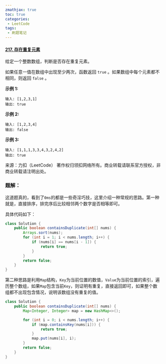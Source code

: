 ```yaml
---
zmathjax: true
toc: true
categories:
 - LeetCode
tags:
 - 刷题笔记
---
```


#### [217. 存在重复元素](https://leetcode-cn.com/problems/contains-duplicate/)

给定一个整数数组，判断是否存在重复元素。

如果任意一值在数组中出现至少两次，函数返回 `true` 。如果数组中每个元素都不相同，则返回 `false` 。

<!--more-->

**示例 1:**

```
输入: [1,2,3,1]
输出: true
```

**示例 2:**

```
输入: [1,2,3,4]
输出: false
```

**示例 3:**

```
输入: [1,1,1,3,3,4,3,2,4,2]
输出: true
```

来源：力扣（LeetCode）
著作权归领扣网络所有。商业转载请联系官方授权，非商业转载请注明出处。

### 题解：

这道题真的，看到了`0ms`的都是一些奇淫巧技，这里介绍一种常规的思路。第一种就是，直接排序，排完序后比较相邻两个数字是否相等即可。

具体代码如下：

```java
class Solution {
    public boolean containsDuplicate(int[] nums) {
        Arrays.sort(nums);
        for (int i = 1; i < nums.length; i++) {
            if (nums[i] == nums[i - 1]) {
                return true;
            }
        }
        return false;
    }
}
```

第二种思路是利用`Map`结构，`Key`为当前位置的数值，`Value`为当前位置的索引，遍历整个数组，如果`Map`包含当前`Key`，则证明有重复，直接返回即可，如果整个数组都不出现包含情况，说明该数组没有重复的值。

```java
class Solution {
    public boolean containsDuplicate(int[] nums) {
        Map<Integer, Integer> map = new HashMap<>();

        for (int i = 0; i < nums.length; i++) {
            if (map.containsKey(nums[i])) {
                return true;
            }
            map.put(nums[i], i);
        }
        return false;
    }
}
```

